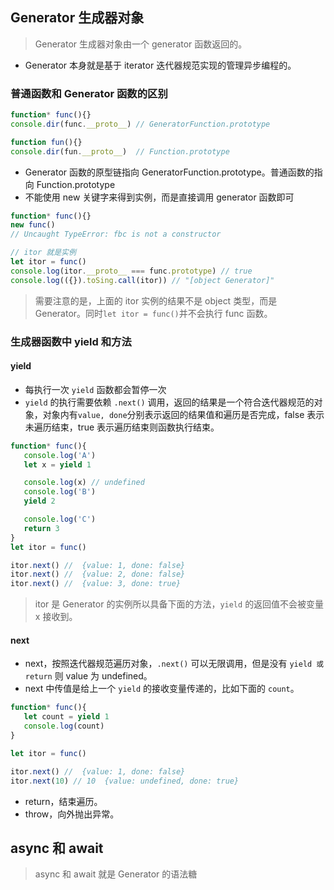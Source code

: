 ## Generator 生成器对象
> Generator 生成器对象由一个 generator 函数返回的。
* Generator 本身就是基于 iterator 迭代器规范实现的管理异步编程的。


### 普通函数和 Generator 函数的区别
``` js
function* func(){}
console.dir(func.__proto__) // GeneratorFunction.prototype

function fun(){}
console.dir(fun.__proto__)  // Function.prototype
```
* Generator 函数的原型链指向 GeneratorFunction.prototype。普通函数的指向 Function.prototype
* 不能使用 new 关键字来得到实例，而是直接调用 generator 函数即可
``` js
function* func(){}
new func()
// Uncaught TypeError: fbc is not a constructor

// itor 就是实例
let itor = func()   
console.log(itor.__proto__ === func.prototype) // true
console.log(({}).toSing.call(itor)) // "[object Generator]" 
```
> 需要注意的是，上面的 itor 实例的结果不是 object 类型，而是 Generator。同时`let itor = func()`并不会执行 func 函数。


### 生成器函数中 yield 和方法
#### yield 
* 每执行一次 `yield` 函数都会暂停一次
* `yield` 的执行需要依赖 `.next()` 调用，返回的结果是一个符合迭代器规范的对象，对象内有`value, done`分别表示返回的结果值和遍历是否完成，false 表示未遍历结束，true 表示遍历结束则函数执行结束。
``` js
function* func(){
   console.log('A')
   let x = yield 1

   console.log(x) // undefined
   console.log('B')
   yield 2

   console.log('C')
   return 3
}
let itor = func()

itor.next() //  {value: 1, done: false}
itor.next() //  {value: 2, done: false}
itor.next() //  {value: 3, done: true}
```
> itor 是 Generator 的实例所以具备下面的方法，`yield` 的返回值不会被变量 x 接收到。

#### next 
* next，按照迭代器规范遍历对象，`.next()` 可以无限调用，但是没有 `yield 或 return` 则 value 为 undefined。
* next 中传值是给上一个 `yield` 的接收变量传递的，比如下面的 `count`。
``` js
function* func(){
   let count = yield 1
   console.log(count)
}

let itor = func()

itor.next() //  {value: 1, done: false}
itor.next(10) // 10  {value: undefined, done: true}
```

* return，结束遍历。
* throw，向外抛出异常。


## async 和 await
> async 和 await 就是 Generator 的语法糖




